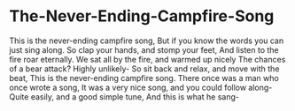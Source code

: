 # The-Never-Ending-Campfire-Song
This is the never-ending campfire song,
But if you know the words you can just sing along.
So clap your hands, and stomp your feet,
And listen to the fire roar eternally.
We sat all by the fire, and warmed up nicely
The chances of a bear attack? Highly unlikely-
So sit back and relax, and move with the beat,
This is the never-ending campfire song.
There once was a man who once wrote a song,
It was a very nice song, and you could follow along-
Quite easily, and a good simple tune,
And this is what he sang-
